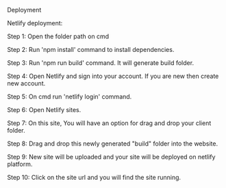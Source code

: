 Deployment

Netlify deployment:

Step 1: Open the folder path on cmd

Step 2: Run 'npm install' command to install dependencies.

Step 3: Run 'npm run build' command. It will generate build folder.

Step 4: Open Netlify and sign into your account. If you are new then create new account.

Step 5: On cmd run 'netlify login' command.

Step 6: Open Netlify sites.

Step 7: On this site, You will have an option for drag and drop your client folder.

Step 8: Drag and drop this newly generated "build" folder into the website.

Step 9: New site will be uploaded and your site will be deployed on netlify platform.

Step 10: Click on the site url and you will find the site running.

